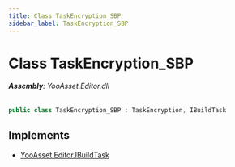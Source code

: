 ```yaml
---
title: Class TaskEncryption_SBP
sidebar_label: TaskEncryption_SBP
---
```

# Class TaskEncryption_SBP


###### **Assembly**: YooAsset.Editor.dll

```csharp title="Declaration"
public class TaskEncryption_SBP : TaskEncryption, IBuildTask
```

## Implements

* [YooAsset.Editor.IBuildTask](../YooAsset.Editor/IBuildTask.md)
